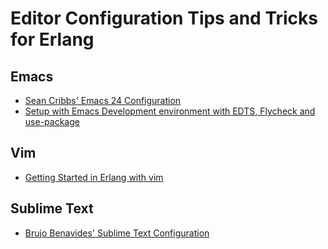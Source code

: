 # Editor Configuration Tips and Tricks for Erlang

## Emacs

* [Sean Cribbs' Emacs 24 Configuration](http://seancribbs.com/emacs.d/)
* [Setup with Emacs Development environment with EDTS, Flycheck and use-package](https://gist.github.com/jaseemabid/75f5607304a8186ba228)

## Vim
* [Getting Started in Erlang with vim](https://github.com/defndaines/env/blob/master/erlang-vim.md)

## Sublime Text
* [Brujo Benavides' Sublime Text Configuration](Preferences.sublime-settings)
